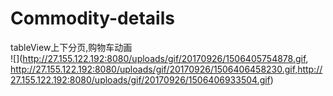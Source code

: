 # Commodity-details
tableView上下分页,购物车动画<br>
![](http://27.155.122.192:8080/uploads/gif/20170926/1506405754878.gif, http://27.155.122.192:8080/uploads/gif/20170926/1506406458230.gif,http://27.155.122.192:8080/uploads/gif/20170926/1506406933504.gif)


